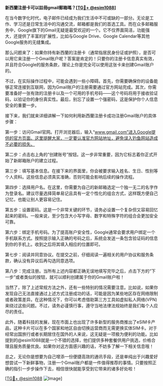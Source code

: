 **新西蘭注册卡可以註冊gmail郵箱嗎？[[TG💪+ @esim1088](https://t.me/s/esim1088)]**

在当今数字化时代，电子邮件已经成为我们生活中不可或缺的一部分。无论是工作、学习还是日常生活中的沟通交流，邮箱都是我们的首选工具。而在众多邮箱服务中，Google旗下的Gmail无疑是最受欢迎的一个。它不仅界面简洁，功能强大，还提供了丰富的扩展性，比如与Google Drive、Google Calendar等其他Google服务的无缝集成。

那么问题来了：如果你持有新西蘭的注册卡（通常指居民身份证或护照），是否可以用它来注册一个Gmail账户呢？答案是肯定的！只要你的注册卡信息真实有效，并且符合Google的服务条款，理论上你是完全可以使用这张卡来创建Gmail账户的。

不过，在实际操作过程中，可能会遇到一些小障碍。首先，你需要确保你的设备能够正常连接到互联网，因为Gmail账户的注册需要通过官方网站完成。其次，你需要准备好一张有效的注册卡以及一个可用的手机号码——这个号码将用于接收验证码，以验证你的身份真实性。最后，别忘了设置一个强密码，这是保护你个人信息安全的重要一步。

接下来，我们就来详细讲解一下如何利用新西蘭注册卡成功注册Gmail账户的具体步骤：

第一步：访问Gmail官网。打开浏览器后，输入“www.gmail.com”进入Google提供的官方页面。这里提醒大家，一定要认准官方网站地址，避免误入钓鱼网站造成不必要的损失。

第二步：点击右上角的“创建账号”按钮。这一步非常重要，因为它标志着你正式开始了新邮箱账户的建立过程。

第三步：填写基本信息。在接下来的界面里，你会被要求输入姓名、生日、性别等个人资料。这些信息必须真实准确，否则可能会影响后续的操作流程。

第四步：选择用户名。在这里，你需要为自己的新邮箱选定一个独一无二的名字作为登录名。建议尽量选择简单易记且具有一定个性化的组合方式，这样既方便自己记忆，也能让别人更容易记住。

第五步：设置密码。这是一个非常关键的环节，请务必设置一个复杂但又容易回忆起来的密码。一般来说，至少包含大小写字母、数字和特殊字符的组合会更加安全可靠。

第六步：绑定手机号码。为了提高账户安全性，Google通常会要求用户绑定一个手机联系方式。按照提示输入正确的号码之后，系统会发送一条包含验证码的信息到你的手机上。收到之后将其填入相应的位置即可。

第七步：阅读并同意协议。在提交之前，仔细阅读一遍相关的用户协议和服务条款，确认没有异议后再勾选同意选项。

第八步：完成注册。当所有上述内容都正确无误地填写完毕之后，点击下方的“下一步”或者类似的按钮，就可以顺利创建属于你的Gmail账户啦！

当然了，除了上述常规方法之外，还有一些特别的情况需要注意。比如说，如果你发现自己无法直接通过上述方式注册成功的话，可能是因为某些地区存在网络限制或者政策差异。在这种情况下，你可以考虑借助第三方工具如虚拟私人网络(VPN)来绕过这些问题。不过，请务必谨慎行事，遵守当地法律法规始终是我们每个人应尽的责任。

此外，随着科技的发展，现在市面上也出现了许多新型的服务商推出了eSIM卡产品，这种卡片可以在多个国家和地区自由切换运营商而无需更换实体SIM卡。对于经常出国旅行或者长期居住在国外的人来说，这无疑是一项极为便利的功能。比如提到的@esim1088就是一个不错的选择，他们提供多种套餐供用户挑选，价格合理且服务质量优良。如果你对这方面感兴趣的话，不妨多了解一下相关信息哦！

总之，无论你是想要为自己增添一份便捷高效的通讯手段，还是单纯出于兴趣爱好想尝试一下新鲜事物，注册一个Gmail账户都是一件值得推荐的事情。只要按照正确的指引一步步操作下去，相信很快就能享受到它带来的诸多好处啦！

[[TG💪+ @esim1088](https://t.me/s/esim1088) ![Image](https://i.postimg.cc/4NQfJmqS/Snipaste-2025-05-13-00-14-12.png)]
